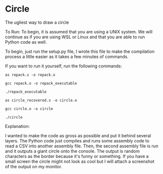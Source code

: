 # Circle
The ugliest way to draw a circle

To Run:
To begin, it is assumed that you are using a UNIX system. We will continue as if you are using WSL or Linux and that you are able to run Python code as well.

To begin, just run the setup.py file, I wrote this file to make the compilation process a little easier as it takes a few minutes of commands.

If you want to run it yourself, run the following commands:

```as repack.s -o repack.o```

```gcc repack.o -o repack_executable```

```./repack_executable```

```as circle_recovered.s -o circle.o```

```gcc circle.o -o circle```

```./circle```



Explanation:

I wanted to make the code as gross as possible and put it behind several layers. The Python code just compiles and runs some assembly code to read a CSV into another assembly file. Then, the second assembly file is run and it outputs a giant circle onto the console. The output is random characters as the border because it's funny or something. If you have a small screen the circle might not look as cool but I will attach a screenshot of the output on my monitor.
